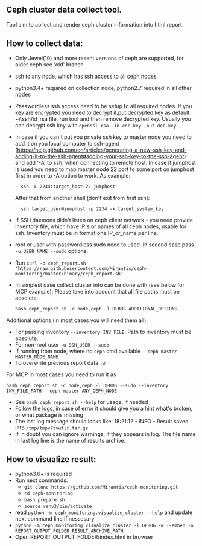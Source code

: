 Ceph cluster data collect tool.
-------------------------------

Tool aim to collect and render ceph cluster information into html report.


How to collect data:
--------------------

* Only Jewel(10) and more resent versions of ceph are supported, for older ceph see 'old' branch
* ssh to any node, which has ssh access to all ceph nodes
* python3.4+ required on collection node, python2.7 required in all other nodes
* Passwordless ssh access need to be setup to all required nodes. If you key are encrypted you need to
  decrypt it,put decrypted key as default ~/.ssh/id_rsa file, run tool and then remove decrypted key.
  Usually you can decrypt ssh key with `openssl rsa –in enc.key -out dec.key`.
* In case if you can't put you private ssh key to master node you need to add it on you local computer to
  ssh-agent (https://help.github.com/en/articles/generating-a-new-ssh-key-and-adding-it-to-the-ssh-agent#adding-your-ssh-key-to-the-ssh-agent) and add '-A' to ssh, when connecting to remote host. In case if
  jumphost is used you need to map master node 22 port to some port on jumphost first in order to -A
  option to work. As example:

        ssh -L 2234:target_host:22 jumphost
  
  After that from another shell (don't exit from first ssh):
  
        ssh target_user@jumphost -p 2234 -k target_system_key

* If SSH daemons didn't listen on ceph client network - you need provide inventory file, which have IP's or names
  of all ceph nodes, usable for ssh. Inventory must be in format one IP_or_name per line.
* root or user with passwordless sudo need to used. In second case pass `-u USER_NAME --sudo` options.
* Run `curl -o ceph_report.sh 'https://raw.githubusercontent.com/Mirantis/ceph-monitoring/master/binary/ceph_report.sh'`

* In simplest case collect cluster info can be done with (see below for MCP example):
  Please take into account that all file paths must be absolute.

    `bash ceph_report.sh -c node,ceph -l DEBUG ADDITIONAL_OPTIONS`

Additional options (in most cases you will need them all):
- For passing inventory `--inventory INV_FILE`. Path to inventory must be absolute.
- For non-root user `-u SSH_USER --sudo`
- If running from node, where no `ceph` cmd available `--ceph-master MASTER_NODE_NAME`
- To overwrite previous report data `-w`

For MCP in most cases you need to run it as

    bash ceph_report.sh -c node,ceph -l DEBUG --sudo --inventory INV_FILE_PATH --ceph-master ANY_CEPH_NODE

* See `bash ceph_report.sh --help` for usage, if needed
* Follow the logs, in case of error it should give you a hint what's broken, or what package is missing
* The last log message should looks like:
  18:21:12 - INFO - Result saved into `/tmp/tmpv7tvwtlr.tar.gz`
* If in doubt you can ignore warnings, if they appears in log. The file name in last log line is the name of results archive.


How to visualize result:
------------------------

* python3.6+ is required
* Run next commands:
    - `git clone https://github.com/Mirantis/ceph-monitoring.git`
    - `cd ceph-monitoring`
    - `bash prepare.sh`
    - `source venv3/bin/activate`
* read `python -m ceph_monitoring.visualize_cluster --help` and update next command line if nessesary
* `python -m ceph_monitoring.visualize_cluster -l DEBUG -w --embed -o REPORT_OUTPUT_FOLDER RESULT_ARCHIVE_PATH`
* Open REPORT_OUTPUT_FOLDER/index.html in browser
